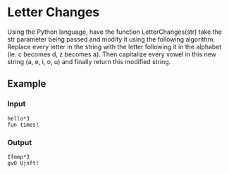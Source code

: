 # Letter Changes

Using the Python language, have the function LetterChanges(str) take the str parameter being passed and modify it using the following algorithm. Replace every letter in the string with the letter following it in the alphabet (ie. c becomes d, z becomes a). Then capitalize every vowel in this new string (a, e, i, o, u) and finally return this modified string. 

## Example

### Input

```
hello*3
fun times!
```

### Output

```
Ifmmp*3
gvO Ujnft!
```

